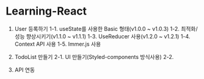 # Learning-React

1. User 등록하기
	1-1. useState를 사용한 Basic 형태(v1.0.0 ~ v1.0.3)
	1-2. 최적화/성능 향상시키기(v1.1.0 ~ v1.1.1)
	1-3. UseReducer 사용(v1.2.0 ~ v1.2.1)
	1-4. Context API 사용
	1-5. Immer.js 사용

2. TodoList 만들기
	2-1. UI 만들기(Styled-components 방식사용)
	2-2. 

3. API 연동 
